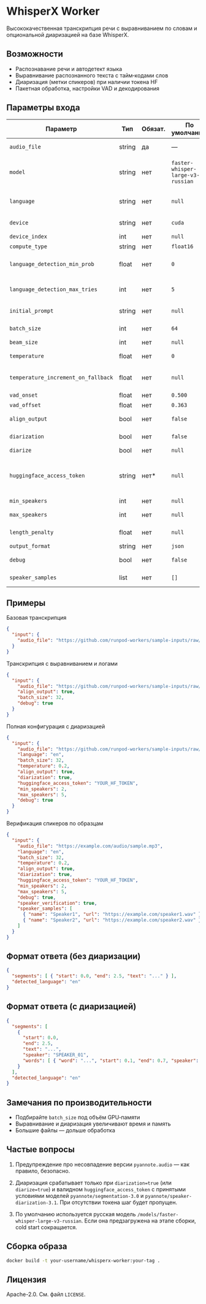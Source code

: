 # WhisperX Worker

Высококачественная транскрипция речи с выравниванием по словам и опциональной диаризацией на базе WhisperX.

## Возможности

- Распознавание речи и автодетект языка
- Выравнивание распознанного текста с тайм‑кодами слов
- Диаризация (метки спикеров) при наличии токена HF
- Пакетная обработка, настройки VAD и декодирования

## Параметры входа

| Параметр | Тип | Обязат. | По умолчанию | Описание |
|---|---|---|---|---|
| `audio_file` | string | да | — | URL аудио для транскрипции |
| `model` | string | нет | `faster-whisper-large-v3-russian` | Модель Whisper/CT2 (путь в `/models` или идентификатор) |
| `language` | string | нет | `null` | ISO‑код языка, либо `null` для автоопределения |
| `device` | string | нет | `cuda` | Устройство: `cuda` или `cpu` |
| `device_index` | int | нет | `null` | Индекс CUDA‑GPU |
| `compute_type` | string | нет | `float16` | `float16`/`int8`/`float32` |
| `language_detection_min_prob` | float | нет | `0` | Порог вероятности при авто‑детекте языка |
| `language_detection_max_tries` | int | нет | `5` | Максимум итераций детекта языка |
| `initial_prompt` | string | нет | `null` | Подсказка для первого окна |
| `batch_size` | int | нет | `64` | Параллелизм декодирования |
| `beam_size` | int | нет | `null` | Размер бима |
| `temperature` | float | нет | `0` | Температура сэмплирования |
| `temperature_increment_on_fallback` | float | нет | `null` | Приращение температуры при fallback |
| `vad_onset` | float | нет | `0.500` | Порог VAD (onset) |
| `vad_offset` | float | нет | `0.363` | Порог VAD (offset) |
| `align_output` | bool | нет | `false` | Выравнивание для тайм‑кодов слов |
| `diarization` | bool | нет | `false` | Включить диаризацию |
| `diarize` | bool | нет | `null` | Алиас `diarization` |
| `huggingface_access_token` | string | нет* | `null` | Токен HF для моделей Pyannote (обязателен, если включена диаризация) |
| `min_speakers` | int | нет | `null` | Минимум спикеров |
| `max_speakers` | int | нет | `null` | Максимум спикеров |
| `length_penalty` | float | нет | `null` | Штраф за длину (beam search) |
| `output_format` | string | нет | `json` | Формат ответа |
| `debug` | bool | нет | `false` | Диагностические тайминги |
| `speaker_samples` | list | нет | `[]` | Сэмплы голосов для верификации |

## Примеры

Базовая транскрипция

```json
{
  "input": {
    "audio_file": "https://github.com/runpod-workers/sample-inputs/raw/main/audio/gettysburg.wav"
  }
}
```

Транскрипция с выравниванием и логами

```json
{
  "input": {
    "audio_file": "https://github.com/runpod-workers/sample-inputs/raw/main/audio/gettysburg.wav",
    "align_output": true,
    "batch_size": 32,
    "debug": true
  }
}
```

Полная конфигурация с диаризацией

```json
{
  "input": {
    "audio_file": "https://github.com/runpod-workers/sample-inputs/raw/main/audio/gettysburg.wav",
    "language": "en",
    "batch_size": 32,
    "temperature": 0.2,
    "align_output": true,
    "diarization": true,
    "huggingface_access_token": "YOUR_HF_TOKEN",
    "min_speakers": 2,
    "max_speakers": 5,
    "debug": true
  }
}
```

Верификация спикеров по образцам

```json
{
  "input": {
    "audio_file": "https://example.com/audio/sample.mp3",
    "language": "en",
    "batch_size": 32,
    "temperature": 0.2,
    "align_output": true,
    "diarization": true,
    "huggingface_access_token": "YOUR_HF_TOKEN",
    "min_speakers": 2,
    "max_speakers": 5,
    "debug": true,
    "speaker_verification": true,
    "speaker_samples": [
      { "name": "Speaker1", "url": "https://example.com/speaker1.wav" },
      { "name": "Speaker2", "url": "https://example.com/speaker2.wav" }
    ]
  }
}
```

## Формат ответа (без диаризации)

```json
{
  "segments": [ { "start": 0.0, "end": 2.5, "text": "..." } ],
  "detected_language": "en"
}
```

## Формат ответа (с диаризацией)

```json
{
  "segments": [
    {
      "start": 0.0,
      "end": 2.5,
      "text": "...",
      "speaker": "SPEAKER_01",
      "words": [ { "word": "...", "start": 0.1, "end": 0.7, "speaker": "SPEAKER_01" } ]
    }
  ],
  "detected_language": "en"
}
```

## Замечания по производительности

- Подбирайте `batch_size` под объём GPU‑памяти
- Выравнивание и диаризация увеличивают время и память
- Большие файлы — дольше обработка

## Частые вопросы

1) Предупреждение про несовпадение версии `pyannote.audio` — как правило, безопасно.

2) Диаризация срабатывает только при `diarization=true` (или `diarize=true`) и валидном `huggingface_access_token` с принятыми условиями моделей `pyannote/segmentation-3.0` и `pyannote/speaker-diarization-3.1`. При отсутствии токена шаг будет пропущен.

3) По умолчанию используется русская модель `/models/faster-whisper-large-v3-russian`. Если она предзагружена на этапе сборки, cold start сокращается.

## Сборка образа

```bash
docker build -t your-username/whisperx-worker:your-tag .
```

## Лицензия

Apache-2.0. См. файл `LICENSE`.

